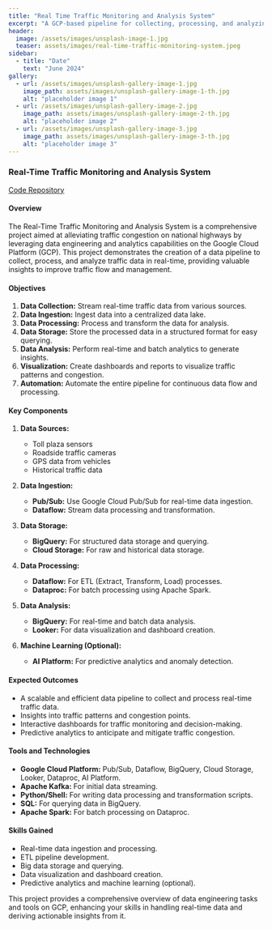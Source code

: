 ```yaml
---
title: "Real Time Traffic Monitoring and Analysis System"
excerpt: "A GCP-based pipeline for collecting, processing, and analyzing real-time traffic data to reduce highway congestion."
header:
  image: /assets/images/unsplash-image-1.jpg
  teaser: assets/images/real-time-traffic-monitoring-system.jpeg
sidebar:
  - title: "Date"
    text: "June 2024"
gallery:
  - url: /assets/images/unsplash-gallery-image-1.jpg
    image_path: assets/images/unsplash-gallery-image-1-th.jpg
    alt: "placeholder image 1"
  - url: /assets/images/unsplash-gallery-image-2.jpg
    image_path: assets/images/unsplash-gallery-image-2-th.jpg
    alt: "placeholder image 2"
  - url: /assets/images/unsplash-gallery-image-3.jpg
    image_path: assets/images/unsplash-gallery-image-3-th.jpg
    alt: "placeholder image 3"
---
```


### Real-Time Traffic Monitoring and Analysis System

[Code Repository](https://bit.ly/4cpkBGQ)

#### Overview
The Real-Time Traffic Monitoring and Analysis System is a comprehensive project aimed at alleviating traffic congestion on national highways by leveraging data engineering and analytics capabilities on the Google Cloud Platform (GCP). This project demonstrates the creation of a data pipeline to collect, process, and analyze traffic data in real-time, providing valuable insights to improve traffic flow and management.

#### Objectives
1. **Data Collection:** Stream real-time traffic data from various sources.
2. **Data Ingestion:** Ingest data into a centralized data lake.
3. **Data Processing:** Process and transform the data for analysis.
4. **Data Storage:** Store the processed data in a structured format for easy querying.
5. **Data Analysis:** Perform real-time and batch analytics to generate insights.
6. **Visualization:** Create dashboards and reports to visualize traffic patterns and congestion.
7. **Automation:** Automate the entire pipeline for continuous data flow and processing.

#### Key Components
1. **Data Sources:**
   - Toll plaza sensors
   - Roadside traffic cameras
   - GPS data from vehicles
   - Historical traffic data

2. **Data Ingestion:**
   - **Pub/Sub:** Use Google Cloud Pub/Sub for real-time data ingestion.
   - **Dataflow:** Stream data processing and transformation.

3. **Data Storage:**
   - **BigQuery:** For structured data storage and querying.
   - **Cloud Storage:** For raw and historical data storage.

4. **Data Processing:**
   - **Dataflow:** For ETL (Extract, Transform, Load) processes.
   - **Dataproc:** For batch processing using Apache Spark.

5. **Data Analysis:**
   - **BigQuery:** For real-time and batch data analysis.
   - **Looker:** For data visualization and dashboard creation.

6. **Machine Learning (Optional):**
   - **AI Platform:** For predictive analytics and anomaly detection.

#### Expected Outcomes
- A scalable and efficient data pipeline to collect and process real-time traffic data.
- Insights into traffic patterns and congestion points.
- Interactive dashboards for traffic monitoring and decision-making.
- Predictive analytics to anticipate and mitigate traffic congestion.

#### Tools and Technologies
- **Google Cloud Platform:** Pub/Sub, Dataflow, BigQuery, Cloud Storage, Looker, Dataproc, AI Platform.
- **Apache Kafka:** For initial data streaming.
- **Python/Shell:** For writing data processing and transformation scripts.
- **SQL:** For querying data in BigQuery.
- **Apache Spark:** For batch processing on Dataproc.

#### Skills Gained
- Real-time data ingestion and processing.
- ETL pipeline development.
- Big data storage and querying.
- Data visualization and dashboard creation.
- Predictive analytics and machine learning (optional).

This project provides a comprehensive overview of data engineering tasks and tools on GCP, enhancing your skills in handling real-time data and deriving actionable insights from it.
